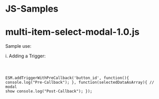 # JS-Samples

# multi-item-select-modal-1.0.js
Sample use:

i. Adding a Trigger:

<code>
	
ESM.addTriggerWithPreCallback('button_id', function(){
	console.log("Pre-Callback");
}, function(selectedDataAsArray){
	// modal show
	console.log("Post-Callback");
});
	
</code>
